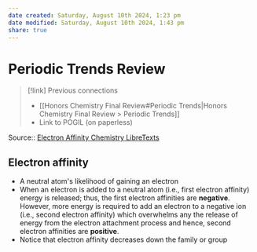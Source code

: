 ```yaml
---
date created: Saturday, August 10th 2024, 1:23 pm
date modified: Saturday, August 10th 2024, 1:43 pm
share: true
---
```

  
# Periodic Trends Review  
  
> [!link] Previous connections  
>  
> - [[Honors Chemistry Final Review#Periodic Trends|Honors Chemistry Final Review > Periodic Trends]]  
> - Link to POGIL (on paperless)  
  
Source:: [Electron Affinity Chemistry LibreTexts](https://chem.libretexts.org/Bookshelves/Physical_and_Theoretical_Chemistry_Textbook_Maps/Supplemental_Modules_%28Physical_and_Theoretical_Chemistry%29/Physical_Properties_of_Matter/Atomic_and_Molecular_Properties/Electron_Affinity?authuser=0)  
  
## Electron affinity  
  
- A neutral atom's likelihood of gaining an electron  
- When an electron is added to a neutral atom (i.e., first electron affinity) energy is released; thus, the first electron affinities are **negative**. However, more energy is required to add an electron to a negative ion (i.e., second electron affinity) which overwhelms any the release of energy from the electron attachment process and hence, second electron affinities are **positive**.  
- Notice that electron affinity decreases down the family or group  
